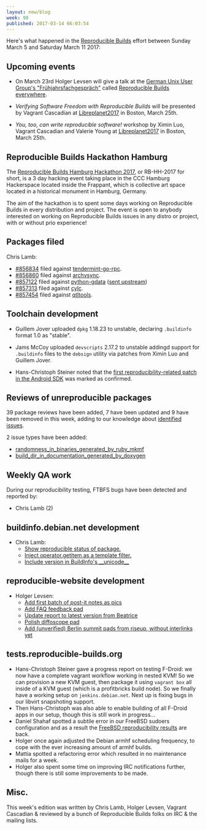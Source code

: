 ```yaml
---
layout: new/blog
week: 98
published: 2017-03-14 06:03:54
---
```


Here's what happened in the [Reproducible Builds](https://reproducible-builds.org) effort between Sunday March 5 and Saturday March 11 2017:

Upcoming events
---------------

* On March 23rd Holger Levsen will give a talk at the [German Unix User Group's "Frühjahrsfachgespräch"](http://www.guug.de/veranstaltungen/ffg2017/) called [Reproducible Builds everywhere](http://www.guug.de/adm/ffg-pk/abstracts.html#4_5_2).

* *Verifying Software Freedom with Reproducible Builds* will be presented
by Vagrant Cascadian at
[Libreplanet2017](https://www.libreplanet.org/2017/) in Boston, March
25th.

* *You, too, can write reproducible software!* workshop by Ximin Luo,
Vagrant Cascadian and Valerie Young at
[Libreplanet2017](https://www.libreplanet.org/2017/) in Boston, March
25th.

Reproducible Builds Hackathon Hamburg
-------------------------------------

The [Reproducible Builds Hamburg Hackathon 2017](https://wiki.debian.org/ReproducibleBuilds/HamburgHackathon2017), or RB-HH-2017 for short, is a 3 day hacking event taking place in the CCC Hamburg Hackerspace located inside the Frappant, which is collective art space located in a historical monument in Hamburg, Germany.

The aim of the hackathon is to spent some days working on Reproducible Builds in every distribution and project. The event is open to anybody interested on working on Reproducible Builds issues in any distro or project, with or without prio experience!

Packages filed
--------------

Chris Lamb:

* [#856834](https://bugs.debian.org/856834) filed against [tendermint-go-rpc](https://tracker.debian.org/pkg/tendermint-go-rpc).
* [#856860](https://bugs.debian.org/856860) filed against [archvsync](https://tracker.debian.org/pkg/archvsync).
* [#857122](https://bugs.debian.org/857122) filed against [python-gdata](https://tracker.debian.org/pkg/python-gdata) ([sent upstream](https://github.com/google/gdata-python-client/pull/56))
* [#857313](https://bugs.debian.org/857313) filed against [cylc](https://tracker.debian.org/pkg/cylc).
* [#857454](https://bugs.debian.org/857454) filed against [qtltools](https://tracker.debian.org/pkg/qtltools).

Toolchain development
---------------------

* Guillem Jover uploaded `dpkg` 1.18.23 to unstable, declaring `.buildinfo` format 1.0 as "stable".

* Jams McCoy uploaded `devscripts` 2.17.2 to unstable addingd support for `.buildinfo` files to the `debsign` utility via patches from Ximin Luo and Guillem Jover.

* Hans-Christoph Steiner noted that the [first reproducibility-related patch in the Android SDK](https://code.google.com/p/android/issues/detail?id=231886) was marked as confirmed.


Reviews of unreproducible packages
----------------------------------

39 package reviews have been added, 7 have been updated and 9 have been removed in this week,
adding to our knowledge about [identified issues](https://tests.reproducible-builds.org/debian/index_issues.html).

2 issue types have been added:

- [ randomness\_in\_binaries\_generated\_by\_ruby\_mkmf](https://salsa.debian.org/reproducible-builds/reproducible-notes/commit/32989ecd)
- [build\_dir\_in\_documentation\_generated\_by\_doxygen](https://salsa.debian.org/reproducible-builds/reproducible-notes/commit/031e6feb)

Weekly QA work
--------------

During our reproducibility testing, FTBFS bugs have been detected and reported by:

 - Chris Lamb (2)

buildinfo.debian.net development
--------------------------------


- Chris Lamb:
  - [Show reproducible status of package.](https://salsa.debian.org/reproducible-builds/buildinfo.debian.net.git/commit/?id=e64e321)
  - [Inject operator.getitem as a template filter.](https://salsa.debian.org/reproducible-builds/buildinfo.debian.net.git/commit/?id=03630a4)
  - [Include version in BuildInfo's \_\_unicode\_\_](https://salsa.debian.org/reproducible-builds/buildinfo.debian.net.git/commit/?id=995abff)



reproducible-website development
--------------------------------


- Holger Levsen:
  - [Add first batch of post-it notes as pics](https://salsa.debian.org/reproducible-builds/reproducible-website/commit/320d05e)
  - [Add FAQ feedback pad](https://salsa.debian.org/reproducible-builds/reproducible-website/commit/260209b)
  - [Update report to latest version from Beatrice](https://salsa.debian.org/reproducible-builds/reproducible-website/commit/73250c2)
  - [Polish diffoscope pad](https://salsa.debian.org/reproducible-builds/reproducible-website/commit/76b375e)
  - [Add (unverified) Berlin summit pads from riseup, without interlinks yet](https://salsa.debian.org/reproducible-builds/reproducible-website/commit/04ca865)

tests.reproducible-builds.org
-----------------------

- Hans-Christoph Steiner gave a progress report on testing F-Droid: we now have a complete vagrant workflow working in nested KVM!  So we can provision a new KVM guest, then package it using `vagrant box` all inside of a KVM guest (which is a profitbricks build node). So we finally have a working setup on `jenkins.debian.net`. Next up is fixing bugs in our libvirt snapshoting support.
- Then Hans-Christoph was also able to enable building of all F-Droid apps in our setup, though this is still work in progress…
- Daniel Shahaf spotted a subtile error in our FreeBSD sudoers configuration and as a result the [FreeBSD reproducibility results](https://tests.reproducible-builds.org/freebsd/) are back.
- Holger once again adjusted the Debian armhf scheduling frequency, to cope with the ever increasing amount of armhf builds.
- Mattia spotted a refactoring error which resulted in no maintenance mails for a week.
- Holger also spent some time on improving IRC notifications further, though there is still some improvements to be made.

Misc.
-----

This week's edition was written by Chris Lamb, Holger Levsen, Vagrant Cascadian & reviewed by a bunch of Reproducible Builds folks on IRC & the mailing lists.
